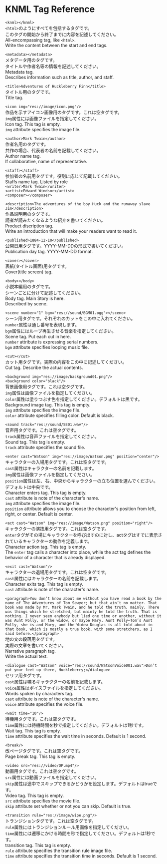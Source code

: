 # KNML Tag Reference

`<knml></knml>`\
`<html>`のようにすべてを包括するタグです。\
このタグの開始から終了までに内容を記述してください。\
All-encompassing tag, like `<html>`.\
Write the content between the start and end tags.

`<metadata></metadata>`\
メタデータ用のタグです。\
タイトルや作者名等の情報を記述してください。\
Metadata tag.\
Describes information such as title, author, and staff.

`<title>Adventures of Huckleberry Finn</title>`\
タイトル用のタグです。\
Title tag.

`<icon img="res://image/icon.png"/>`\
作品を示すアイコン画像用のタグです。これは空タグです。\
`img`属性には画像ファイルを指定してください。\
Icon tag. This tag is empty.\
`img` attribute specifies the image file.

`<author>Mark Twain</author>`\
作者名用のタグです。\
共作の場合、代表者の名前を記載してください。\
Author name tag.\
If collaborative, name of representative.

`<staff></staff>`\
参加者の名前用タグです。役割に応じて記載してください。\
Staffs name tag. Listed by role\
`<writer>Mark Twain</writer>`\
`<artist>Edward Windsor</artist>`\
`<composer></composer>`

`<description>The adventures of the boy Huck and the runaway slave Jim</description>`\
作品説明用のタグです。\
読者が読みたくなるような紹介を書いてください。\
Product discription tag.\
Write an introduction that will make your readers want to read it.

`<published>1884-12-10</published>`\
公開日用タグです。YYYY-MM-DDの形式で書いてください。\
Publication day tag. YYYY-MM-DD format.

`<cover></cover>`\
表紙(タイトル画面)用タグです。\
Cover(title screen) tag.

`<body></body>`\
小説本編用のタグです。\
シーンごとに分けて記述してください。\
Body tag. Main Story is here.\
Described by scene.

`<scene number="1" bgm="res://sound/BGM01.ogg"></scene>`\
シーン用タグです。それぞれのカットをこの中に入れてください。\
`number`属性は通し番号を表現します。\
`bgm`属性にはループ再生させる音楽を指定してください。\
Scene tag. Put each cut in here.\
`number` attribute is expressing serial numbers.\
`bgm` attribute specifies looping music file.

`<cut></cut>`\
カット用タグです。実際の内容をこの中に記述してください。\
Cut tag. Describe the actual contents.

`<background img="res://image/background01.png"/>`\
`<background color="black"/>`\
背景画像用タグです。これは空タグです。\
`img`属性は画像ファイルを指定してください。\
`color`属性は塗りつぶす色を指定してください。デフォルトは黒です。\
Background image tag. This tag is empty.\
`img` attribute specifies the image file.\
`color` attribute specifies filling color. Default is black.

`<sound track="res://sound/SE01.wav"/>`\
音声用タグです。これは空タグです。\
`track`属性は音声ファイルを指定してください。\
Sound tag. This tag is empty.\
`track` attribute specifies the sound file.

`<enter cast="Watson" img="res://image/Watson.png" position="center"/>`\
キャラクターの入場用タグです。これは空タグです。\
`cast`属性はキャラクターの名前を記載します。\
`img`属性は画像ファイルを指定してください。\
`position`属性は左、右、中央からキャラクターの立ち位置を選んでください。デフォルトは中央です。\
Character enters tag. This tag is empty.\
`cast` attribute is note of the character's name.\
`img` attribute specifies the image file.\
`position` attribute allows you to choose the character's position from left, right, or center. Default is center.

`<act cast="Watson" img="res://image/Watson.png" position="right"/>`\
キャラクターの演技用タグです。これは空タグです。\
`enter`タグがその場にキャラクターを呼び出すのに対し、actタグはすでに表示されているキャラクターの動作を定義します。\
Character action tag. This tag is empty.\
The `enter` tag calls a character into place, while the act tag defines the behavior of a character that is already displayed.

`<exit cast="Watson"/>`\
キャラクターの退場用タグです。これは空タグです。\
`cast`属性にはキャラクターの名前を記載します。\
Character exits tag. This tag is empty.\
`cast` attribute is note of the character's name.

`<paragraph>You don’t know about me without you have read a book by the name of The Adventures of Tom Sawyer; but that ain’t no matter. That book was made by Mr. Mark Twain, and he told the truth, mainly. There was things which he stretched, but mainly he told the truth. That is nothing. I never seen anybody but lied one time or another, without it was Aunt Polly, or the widow, or maybe Mary. Aunt Polly—Tom’s Aunt Polly, she is—and Mary, and the Widow Douglas is all told about in that book, which is mostly a true book, with some stretchers, as I said before.</paragraph>`\
地の文の段落用タグです。\
実際の文章を書いてください。\
Narrative paragraph tag.\
Write the actual text.

`<dialogue cast="Watson" voice="res://sound/WatsonVoice001.wav">Don’t put your feet up there, Huckleberry;</dialogue>`\
セリフ用タグです。\
`cast`属性は喋るキャラクターの名前を記載します。\
`voice`属性はボイスファイルを指定してください。\
Words spoken by characters tag.\
`cast` attribute is note of the character's name.\
`voice` attribute specifies the voice file.

`<wait time="10"/>`\
待機用タグです。これは空タグです。\
`time`属性には待機時間を秒で指定してください。デフォルトは1秒です。\
Wait tag. This tag is empty.\
`time` attribute specifies the wait time in seconds. Default is 1 second.

`<break/>`\
改ページタグです。これは空タグです。\
Page break tag. This tag is empty.

`<video src="res://video/OP.mp4"/>`\
動画用タグです。これは空タグです。\
`src`属性には動画ファイルを指定してください。\
`skip`属性は途中でスキップできるかどうかを設定します。デフォルトはtrueです。\
Video tag. This tag is empty.\
`src` attribute specifies the movie file.\
`skip` attribute set whether or not you can skip. Default is true.

`<transition rule="res://image/wipe.png"/>`\
トランジションタグです。これは空タグです。\
`rule`属性にはトランジションルール用画像を指定してください。\
`time`属性には遷移にかける時間を秒で指定してください。デフォルトは1秒です。\
transition tag. This tag is empty.\
`rule` attribute specifies the transition rule image file.\
`time` attribute specifies the transition time in seconds. Default is 1 second.
